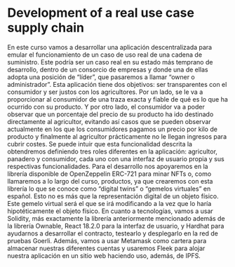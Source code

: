 # Development of a real use case supply chain

En este curso vamos a desarrollar una aplicación descentralizada para emular el funcionamiento de un caso de uso real de una cadena de suministro. Este podría ser un caso real en su estado más temprano de desarrollo, dentro de un consorcio de empresas y donde una de ellas adopta una posición de “líder”, que pasaremos a llamar “owner o administrador”. 
Esta aplicación tiene dos objetivos: ser transparentes con el consumidor y ser justos con los agricultores. Por un lado, se le va a proporcionar al consumidor de una traza exacta y fiable de qué es lo que ha ocurrido con su producto. Y por otro lado, el consumidor va a poder observar que un porcentaje del precio de su producto ha ido destinado directamente al agricultor, evitando así casos que se pueden observar actualmente en los que los consumidores pagamos un precio por kilo de producto y finalmente al agricultor prácticamente no le llegan ingresos para cubrir costes. Se puede intuir que esta funcionalidad descrita la obtendremos definiendo tres roles diferentes en la aplicación: agricultor, panadero y consumidor, cada uno con una interfaz de usuario propia y sus respectivas funcionalidades. 
Para el desarrollo nos apoyaremos en la librería disponible de OpenZeppelin ERC-721 para minar NFTs o, como llamaremos a lo largo del curso, productos, ya que crearemos con esta librería lo que se conoce como “digital twins” o “gemelos virtuales” en español. Esto no es más que la representación digital de un objeto físico. Este gemelo virtual será el que se irá modificando a la vez que lo haría hipotéticamente el objeto físico.
En cuanto a tecnologías, vamos a usar Solidity, más exactamente la librería anteriormente mencionado además de la librería Ownable, React 18.2.0 para la interfaz de usuario, y Hardhat para ayudarnos a desarrollar el contracto, testearlo y desplegarlo en la red de pruebas Goerli.  Además, vamos a usar Metamask como cartera para almacenar nuestras diferentes cuentas y usaremos Fleek para alojar nuestra aplicación en un sitio web haciendo uso, además, de IPFS.

